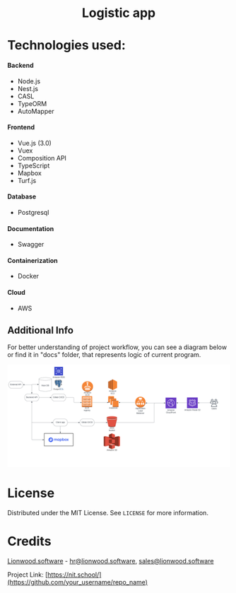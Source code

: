 <h1 align="center">Logistic app</h1>

# Technologies used:
#### Backend
* Node.js
* Nest.js
* CASL
* TypeORM
* AutoMapper
#### Frontend
* Vue.js (3.0)
* Vuex
* Composition API
* TypeScript
* Mapbox
* Turf.js
#### Database
* Postgresql
#### Documentation
* Swagger
#### Containerization
* Docker
#### Cloud
* AWS


## Additional Info

For better understanding of project workflow, you can see a diagram below or find it in "docs" folder, that represents logic of current program.

![DiagramWorkflow](docs/workflow_diagram.svg)

# License

Distributed under the MIT License. See `LICENSE` for more information.

<!-- Credits -->
# Credits

[Lionwood.software](https://lionwood.software/) - hr@lionwood.software, sales@lionwood.software

Project Link: [https://nit.school/](https://github.com/your_username/repo_name)
